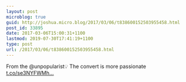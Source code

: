 ```yaml
---
layout: post
microblog: true
guid: http://joshua.micro.blog/2017/03/06/t838600152503955458.html
post_id: 33895
date: 2017-03-06T15:00:31+1100
lastmod: 2019-07-30T17:41:19+1100
type: post
url: /2017/03/06/t838600152503955458.html
---
```

From the @unpopularist💡 The convert is more passionate [t.co/se3NYFWMh...](https://t.co/se3NYFWMhX)
